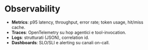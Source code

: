 # Observability

- **Metrics**: p95 latency, throughput, error rate; token usage, hit/miss cache.
- **Traces**: OpenTelemetry su hop agentici e tool-invocation.
- **Logs**: strutturati (JSON), correlation id.
- **Dashboards**: SLO/SLI e alerting su canali on-call.

